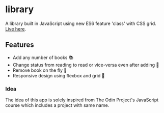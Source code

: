 # library

A library built in JavaScript using new ES6 feature 'class' with CSS grid. [Live here](https://nirvaanbal.github.io/library/).

## Features

- Add any number of books 📚
- Change status from reading to read or vice-versa even after adding 📖
- Remove book on the fly 📕
- Responsive design using flexbox and grid 🔢

### Idea

The idea of this app is solely inspired from The Odin Project's JavaScript course which includes a project with same name.
